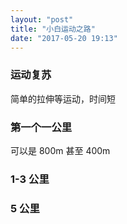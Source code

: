 ```yaml
---
layout: "post"
title: "小白运动之路"
date: "2017-05-20 19:13"
---
```



### 运动复苏

简单的拉伸等运动，时间短

### 第一个一公里

可以是 800m 甚至 400m

### 1-3 公里


### 5 公里
<!-- more -->
